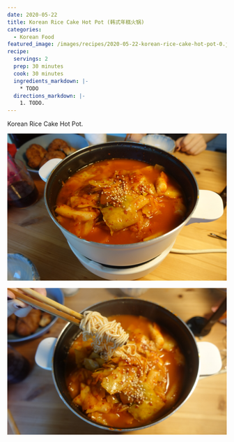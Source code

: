```yaml
---
date: 2020-05-22
title: Korean Rice Cake Hot Pot (韩式年糕火锅)
categories:
  - Korean Food
featured_image: /images/recipes/2020-05-22-korean-rice-cake-hot-pot-0.jpg
recipe:
  servings: 2
  prep: 30 minutes
  cook: 30 minutes
  ingredients_markdown: |-
    * TODO
  directions_markdown: |-
    1. TODO.
---
```

Korean Rice Cake Hot Pot.

![pic](/images/recipes/2020-05-22-korean-rice-cake-hot-pot-1.jpg)

![pic](/images/recipes/2020-05-22-korean-rice-cake-hot-pot-2.jpg)